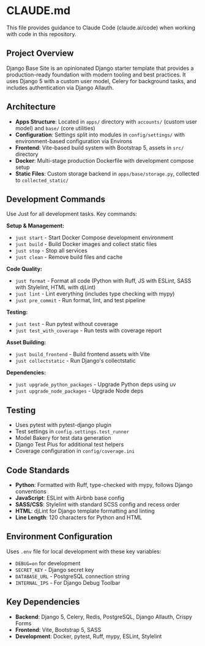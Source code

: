 # CLAUDE.md

This file provides guidance to Claude Code (claude.ai/code) when working with code in this repository.

## Project Overview

Django Base Site is an opinionated Django starter template that provides a production-ready foundation with modern tooling and best practices. It uses Django 5 with a custom user model, Celery for background tasks, and includes authentication via Django Allauth.

## Architecture

- **Apps Structure**: Located in `apps/` directory with `accounts/` (custom user model) and `base/` (core utilities)
- **Configuration**: Settings split into modules in `config/settings/` with environment-based configuration via Environs
- **Frontend**: Vite-based build system with Bootstrap 5, assets in `src/` directory
- **Docker**: Multi-stage production Dockerfile with development compose setup
- **Static Files**: Custom storage backend in `apps/base/storage.py`, collected to `collected_static/`

## Development Commands

Use Just for all development tasks. Key commands:

**Setup & Management:**
- `just start` - Start Docker Compose development environment
- `just build` - Build Docker images and collect static files
- `just stop` - Stop all services
- `just clean` - Remove build files and cache

**Code Quality:**
- `just format` - Format all code (Python with Ruff, JS with ESLint, SASS with Stylelint, HTML with djLint)
- `just lint` - Lint everything (includes type checking with mypy)
- `just pre_commit` - Run format, lint, and test pipeline

**Testing:**
- `just test` - Run pytest without coverage
- `just test_with_coverage` - Run tests with coverage report

**Asset Building:**
- `just build_frontend` - Build frontend assets with Vite
- `just collectstatic` - Run Django's collectstatic

**Dependencies:**
- `just upgrade_python_packages` - Upgrade Python deps using uv
- `just upgrade_node_packages` - Upgrade Node deps

## Testing

- Uses pytest with pytest-django plugin
- Test settings in `config.settings.test_runner`
- Model Bakery for test data generation
- Django Test Plus for additional test helpers
- Coverage configuration in `config/coverage.ini`

## Code Standards

- **Python**: Formatted with Ruff, type-checked with mypy, follows Django conventions
- **JavaScript**: ESLint with Airbnb base config
- **SASS/CSS**: Stylelint with standard SCSS config and recess order
- **HTML**: djLint for Django template formatting and linting
- **Line Length**: 120 characters for Python and HTML

## Environment Configuration

Uses `.env` file for local development with these key variables:
- `DEBUG=on` for development
- `SECRET_KEY` - Django secret key
- `DATABASE_URL` - PostgreSQL connection string
- `INTERNAL_IPS` - For Django Debug Toolbar

## Key Dependencies

- **Backend**: Django 5, Celery, Redis, PostgreSQL, Django Allauth, Crispy Forms
- **Frontend**: Vite, Bootstrap 5, SASS
- **Development**: Docker, pytest, Ruff, mypy, ESLint, Stylelint